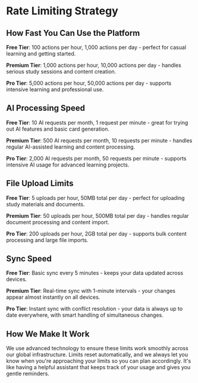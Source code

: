 # Rate Limiting Strategy

## How Fast You Can Use the Platform

**Free Tier**: 100 actions per hour, 1,000 actions per day - perfect for casual learning and getting started.

**Premium Tier**: 1,000 actions per hour, 10,000 actions per day - handles serious study sessions and content creation.

**Pro Tier**: 5,000 actions per hour, 50,000 actions per day - supports intensive learning and professional use.

## AI Processing Speed

**Free Tier**: 10 AI requests per month, 1 request per minute - great for trying out AI features and basic card generation.

**Premium Tier**: 500 AI requests per month, 10 requests per minute - handles regular AI-assisted learning and content processing.

**Pro Tier**: 2,000 AI requests per month, 50 requests per minute - supports intensive AI usage for advanced learning projects.

## File Upload Limits

**Free Tier**: 5 uploads per hour, 50MB total per day - perfect for uploading study materials and documents.

**Premium Tier**: 50 uploads per hour, 500MB total per day - handles regular document processing and content import.

**Pro Tier**: 200 uploads per hour, 2GB total per day - supports bulk content processing and large file imports.

## Sync Speed

**Free Tier**: Basic sync every 5 minutes - keeps your data updated across devices.

**Premium Tier**: Real-time sync with 1-minute intervals - your changes appear almost instantly on all devices.

**Pro Tier**: Instant sync with conflict resolution - your data is always up to date everywhere, with smart handling of simultaneous changes.

## How We Make It Work

We use advanced technology to ensure these limits work smoothly across our global infrastructure. Limits reset automatically, and we always let you know when you're approaching your limits so you can plan accordingly. It's like having a helpful assistant that keeps track of your usage and gives you gentle reminders.
